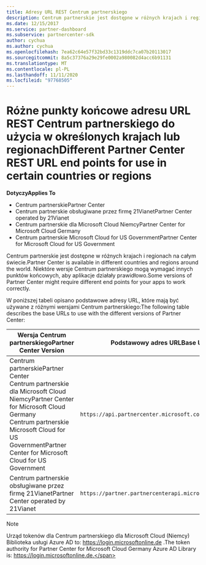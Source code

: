```yaml
---
title: Adresy URL REST Centrum partnerskiego
description: Centrum partnerskie jest dostępne w różnych krajach i regionach. Dowiedz się, które punkty końcowe Centrum partnerskiego i bazowe adresy URL REST mają być używane przez aplikacje do poprawnego działania.
ms.date: 12/15/2017
ms.service: partner-dashboard
ms.subservice: partnercenter-sdk
author: cychua
ms.author: cychua
ms.openlocfilehash: 7ea62c64e57f32bd33c1319ddc7ca07b20113017
ms.sourcegitcommit: 8a5c37376a29e29fe0002a980082d4acc6b91131
ms.translationtype: MT
ms.contentlocale: pl-PL
ms.lasthandoff: 11/11/2020
ms.locfileid: "97768505"
---
```

# <a name="different-partner-center-rest-url-end-points-for-use-in-certain-countries-or-regions"></a><span data-ttu-id="a936d-104">Różne punkty końcowe adresu URL REST Centrum partnerskiego do użycia w określonych krajach lub regionach</span><span class="sxs-lookup"><span data-stu-id="a936d-104">Different Partner Center REST URL end points for use in certain countries or regions</span></span>

<span data-ttu-id="a936d-105">**Dotyczy**</span><span class="sxs-lookup"><span data-stu-id="a936d-105">**Applies To**</span></span>

- <span data-ttu-id="a936d-106">Centrum partnerskie</span><span class="sxs-lookup"><span data-stu-id="a936d-106">Partner Center</span></span>
- <span data-ttu-id="a936d-107">Centrum partnerskie obsługiwane przez firmę 21Vianet</span><span class="sxs-lookup"><span data-stu-id="a936d-107">Partner Center operated by 21Vianet</span></span>
- <span data-ttu-id="a936d-108">Centrum partnerskie dla Microsoft Cloud Niemcy</span><span class="sxs-lookup"><span data-stu-id="a936d-108">Partner Center for Microsoft Cloud Germany</span></span>
- <span data-ttu-id="a936d-109">Centrum partnerskie Microsoft Cloud for US Government</span><span class="sxs-lookup"><span data-stu-id="a936d-109">Partner Center for Microsoft Cloud for US Government</span></span>

<span data-ttu-id="a936d-110">Centrum partnerskie jest dostępne w różnych krajach i regionach na całym świecie.</span><span class="sxs-lookup"><span data-stu-id="a936d-110">Partner Center is available in different countries and regions around the world.</span></span> <span data-ttu-id="a936d-111">Niektóre wersje Centrum partnerskiego mogą wymagać innych punktów końcowych, aby aplikacje działały prawidłowo.</span><span class="sxs-lookup"><span data-stu-id="a936d-111">Some versions of Partner Center might require different end points for your apps to work correctly.</span></span>

<span data-ttu-id="a936d-112">W poniższej tabeli opisano podstawowe adresy URL, które mają być używane z różnymi wersjami Centrum partnerskiego:</span><span class="sxs-lookup"><span data-stu-id="a936d-112">The following table describes the base URLs to use with the different versions of Partner Center:</span></span>

| <span data-ttu-id="a936d-113">Wersja Centrum partnerskiego</span><span class="sxs-lookup"><span data-stu-id="a936d-113">Partner Center Version</span></span>  | <span data-ttu-id="a936d-114">Podstawowy adres URL</span><span class="sxs-lookup"><span data-stu-id="a936d-114">Base URL</span></span>  |
|---------|---------|
|<span data-ttu-id="a936d-115">Centrum partnerskie</span><span class="sxs-lookup"><span data-stu-id="a936d-115">Partner Center</span></span></br><span data-ttu-id="a936d-116">Centrum partnerskie dla Microsoft Cloud Niemcy</span><span class="sxs-lookup"><span data-stu-id="a936d-116">Partner Center for Microsoft Cloud Germany</span></span></br><span data-ttu-id="a936d-117">Centrum partnerskie Microsoft Cloud for US Government</span><span class="sxs-lookup"><span data-stu-id="a936d-117">Partner Center for Microsoft Cloud for US Government</span></span>     | `https://api.partnercenter.microsoft.com`        |
|<span data-ttu-id="a936d-118">Centrum partnerskie obsługiwane przez firmę 21Vianet</span><span class="sxs-lookup"><span data-stu-id="a936d-118">Partner Center operated by 21Vianet</span></span>  |  `https://partner.partnercenterapi.microsoftonline.cn`       |

>[!NOTE]
><span data-ttu-id="a936d-119">Urząd tokenów dla Centrum partnerskiego dla Microsoft Cloud (Niemcy) Biblioteka usługi Azure AD to: https://login.microsoftonline.de .</span><span class="sxs-lookup"><span data-stu-id="a936d-119">The token authority for Partner Center for Microsoft Cloud Germany Azure AD Library is: https://login.microsoftonline.de.</span></span>
